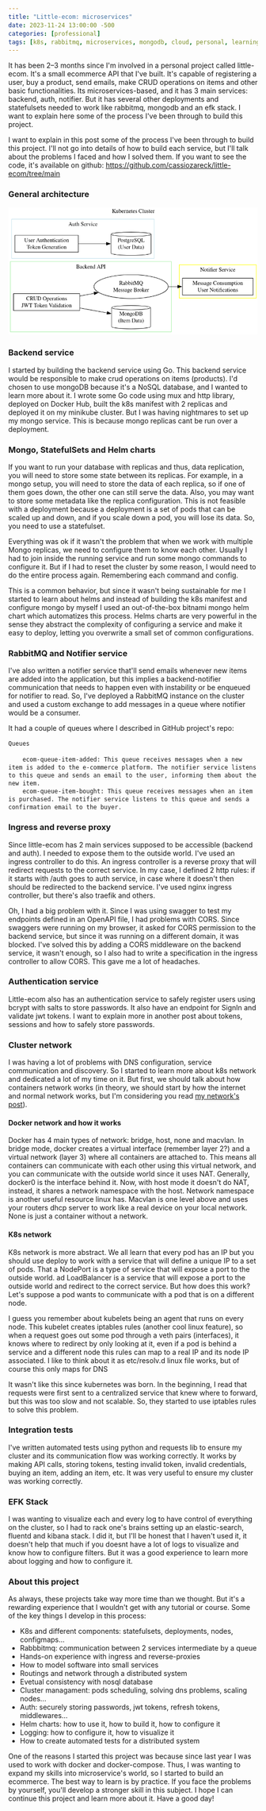 ```yaml
---
title: "Little-ecom: microservices"
date: 2023-11-24 13:00:00 -500
categories: [professional]
tags: [k8s, rabbitmq, microservices, mongodb, cloud, personal, learning, experience]
---
```


It has been 2–3 months since I'm involved in a personal project called little-ecom. It's a small ecommerce API that I've built. It's capable of registering a user, buy a product, send emails, make CRUD operations on items and other basic functionalities. Its microservices-based, and it has 3 main services: backend, auth, notifier. But it has several other deployments and statefulsets needed to work like rabbitmq, mongodb and an efk stack. I want to explain here some of the process I've been through to build this project.

I want to explain in this post some of the process I've been through to build this project. I'll not go into details of how to build each service, but I'll talk about the problems I faced and how I solved them. If you want to see the code, it's available on github:
https://github.com/cassiozareck/little-ecom/tree/main
### General architecture

![](/assets/architecture.png)

### Backend service 
I started by building the backend service using Go. This backend service would be responsible to make crud operations on items (products). I'd chosen to use mongoDB because it's a NoSQL database, and I wanted to learn more about it. I wrote some Go code using mux and http library, deployed on Docker Hub, built the k8s manifest with 2 replicas and deployed it on my minikube cluster. But I was having nightmares to set up my mongo service. This is because mongo replicas cant be run over a deployment.

### Mongo, StatefulSets and Helm charts 
If you want to run your database with replicas and thus, data replication, you will need to store some state between its replicas. For example, in a mongo setup, you will need to store the data of each replica, so if one of them goes down, the other one can still serve the data. Also, you may want to store some metadata like the replica configuration. This is not feasible with a deployment because a deployment is a set of pods that can be scaled up and down, and if you scale down a pod, you will lose its data. So, you need to use a statefulset.

Everything was ok if it wasn't the problem that when we work with multiple Mongo replicas, we need to configure them to know each other. Usually I had to join inside the running service and run some mongo commands to configure it. But if I had to reset the cluster by some reason, I would need to do the entire process again. Remembering each command and config.

This is a common behavior, but since it wasn't being sustainable for me I started to learn about helms and instead of building the k8s manifest and configure mongo by myself I used an out-of-the-box bitnami mongo helm chart which automatizes this process. Helms charts are very powerful in the sense they abstract the complexity of configuring a service and make it easy to deploy, letting you overwrite a small set of common configurations.

### RabbitMQ and Notifier service
I've also written a notifier service that'll send emails whenever new items are added into the application, but this implies a backend-notifier communication that needs to happen even with instability or be enqueued for notifier to read. So, I've deployed a RabbitMQ instance on the cluster and used a custom exchange to add messages in a queue where notifier would be a consumer.

It had a couple of queues where I described in GitHub project's repo:

```
Queues

    ecom-queue-item-added: This queue receives messages when a new item is added to the e-commerce platform. The notifier service listens to this queue and sends an email to the user, informing them about the new item.
    ecom-queue-item-bought: This queue receives messages when an item is purchased. The notifier service listens to this queue and sends a confirmation email to the buyer.

```

### Ingress and reverse proxy
Since little-ecom has 2 main services supposed to be accessible (backend and auth). I needed to expose them to the outside world. I've used an ingress controller to do this. An ingress controller is a reverse proxy that will redirect requests to the correct service. In my case, I defined 2 http rules: if it starts with /auth goes to auth service, in case where it doesn't then should be redirected to the backend service. I've used nginx ingress controller, but there's also traefik and others.

Oh, I had a big problem with it. Since I was using swagger to test my endpoints defined in an OpenAPI file, I had problems with CORS. Since swaggers were running on my browser, it asked for CORS permission to the backend service, but since it was running on a different domain, it was blocked. I've solved this by adding a CORS middleware on the backend service, it wasn't enough, so I also had to write a specification in the ingress controller to allow CORS. This gave me a lot of headaches.

### Authentication service
Little-ecom also has an authentication service to safely register users using bcrypt with salts to store passwords. It also have an endpoint for SignIn and validate jwt tokens. I want to explain more in another post about tokens, sessions and how to safely store passwords. 

### Cluster network 
I was having a lot of problems with DNS configuration, service communication and discovery. So I started to learn more about k8s network and dedicated a lot of my time on it. But first, we should talk about how containers network works (in theory, we should start by how the internet and normal network works, but I'm considering you read [my network's post](2023-11-19-network-and-internet.md)). 

#### Docker network and how it works
Docker has 4 main types of network: bridge, host, none and macvlan. In bridge mode, docker creates a virtual interface (remember layer 2?) and a virtual network (layer 3) where all containers are attached to. This means all containers can communicate with each other using this virtual network, and you can communicate with the outside world since it uses NAT. Generally, docker0 is the interface behind it.
Now, with host mode it doesn't do NAT, instead, it shares a network namespace with the host. Network namespace is another useful resource linux has. Macvlan is one level above and uses your routers dhcp server to work like a real device on your local network. None is just a container without a network.

#### K8s network
K8s network is more abstract. We all learn that every pod has an IP but you should use deploy to work with a service that will define a unique IP to a set of pods. That a NodePort is a type of service that will expose a port to the outside world. ad LoadBalancer is a service that will expose a port to the outside world and redirect to the correct service. But how does this work? Let's suppose a pod wants to communicate with a pod that is on a different node.

I guess you remember about kubelets being an agent that runs on every node. This kubelet creates iptables rules (another cool linux feature), so when a request goes out some pod through a veth pairs (interfaces), it knows where to redirect by only looking at it, even if a pod is behind a service and a different node this rules can map to a real IP and its node IP associated. I like to think about it as etc/resolv.d linux file works, but of course this only maps for DNS

It wasn't like this since kubernetes was born. In the beginning, I read that requests were first sent to a centralized service that knew where to forward, but this was too slow and not scalable. So, they started to use iptables rules to solve this problem.

### Integration tests
I've written automated tests using python and requests lib to ensure my cluster and its communication flow was working correctly. It works by making API calls, storing tokens, testing invalid token, invalid credentials, buying an item, adding an item, etc. It was very useful to ensure my cluster was working correctly.

### EFK Stack 
I was wanting to visualize each and every log to have control of everything on the cluster, so I had to rack one's brains setting up an elastic-search, fluentd and kibana stack. I did it, but I'll be honest that I haven't used it, it doesn't help that much if you doesnt have a lot of logs to visualize and know how to configure filters. But it was a good experience to learn more about logging and how to configure it.  

### About this project
As always, these projects take way more time than we thought. But it's a rewarding experience that I wouldn't get with any tutorial or course. Some of the key things I develop in this process:
- K8s and different components: statefulsets, deployments, nodes, configmaps... 
- Rabbbitmq: communication between 2 services intermediate by a queue
- Hands-on experience with ingress and reverse-proxies
- How to model software into small services
- Routings and network through a distributed system
- Evetual consistency with nosql database
- Cluster managament: pods scheduling, solving dns problems, scaling nodes...
- Auth: securely storing passwords, jwt tokens, refresh tokens, middlewares...
- Helm charts: how to use it, how to build it, how to configure it
- Logging: how to configure it, how to visualize it
- How to create automated tests for a distributed system

One of the reasons I started this project was because since last year I was used to work with docker and docker-compose. Thus, I was wanting to expand my skills into microservice's world, so I started to build an ecommerce. The best way to learn is by practice. If you face the problems by yourself, you'll develop a stronger skill in this subject. I hope I can continue this project and learn more about it. Have a good day!

